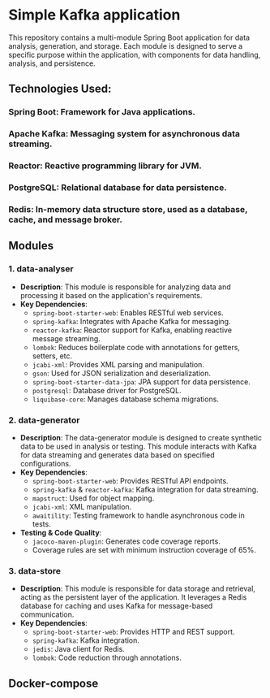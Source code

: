# Simple Kafka application

This repository contains a multi-module Spring Boot application for data analysis, generation, and storage. Each module is designed to serve a specific purpose within the application, with components for data handling, analysis, and persistence.

## Technologies Used:

### Spring Boot: Framework for Java applications.
### Apache Kafka: Messaging system for asynchronous data streaming.
### Reactor: Reactive programming library for JVM.
### PostgreSQL: Relational database for data persistence.
### Redis: In-memory data structure store, used as a database, cache, and message broker.

## Modules

### 1. data-analyser
- **Description**: This module is responsible for analyzing data and processing it based on the application's requirements.
- **Key Dependencies**:
    - `spring-boot-starter-web`: Enables RESTful web services.
    - `spring-kafka`: Integrates with Apache Kafka for messaging.
    - `reactor-kafka`: Reactor support for Kafka, enabling reactive message streaming.
    - `lombok`: Reduces boilerplate code with annotations for getters, setters, etc.
    - `jcabi-xml`: Provides XML parsing and manipulation.
    - `gson`: Used for JSON serialization and deserialization.
    - `spring-boot-starter-data-jpa`: JPA support for data persistence.
    - `postgresql`: Database driver for PostgreSQL.
    - `liquibase-core`: Manages database schema migrations.

### 2. data-generator
- **Description**: The data-generator module is designed to create synthetic data to be used in analysis or testing. This module interacts with Kafka for data streaming and generates data based on specified configurations.
- **Key Dependencies**:
    - `spring-boot-starter-web`: Provides RESTful API endpoints.
    - `spring-kafka` & `reactor-kafka`: Kafka integration for data streaming.
    - `mapstruct`: Used for object mapping.
    - `jcabi-xml`: XML manipulation.
    - `awaitility`: Testing framework to handle asynchronous code in tests.
- **Testing & Code Quality**:
    - `jacoco-maven-plugin`: Generates code coverage reports.
    - Coverage rules are set with minimum instruction coverage of 65%.

### 3. data-store
- **Description**: This module is responsible for data storage and retrieval, acting as the persistent layer of the application. It leverages a Redis database for caching and uses Kafka for message-based communication.
- **Key Dependencies**:
    - `spring-boot-starter-web`: Provides HTTP and REST support.
    - `spring-kafka`: Kafka integration.
    - `jedis`: Java client for Redis.
    - `lombok`: Code reduction through annotations.

## Docker-compose
